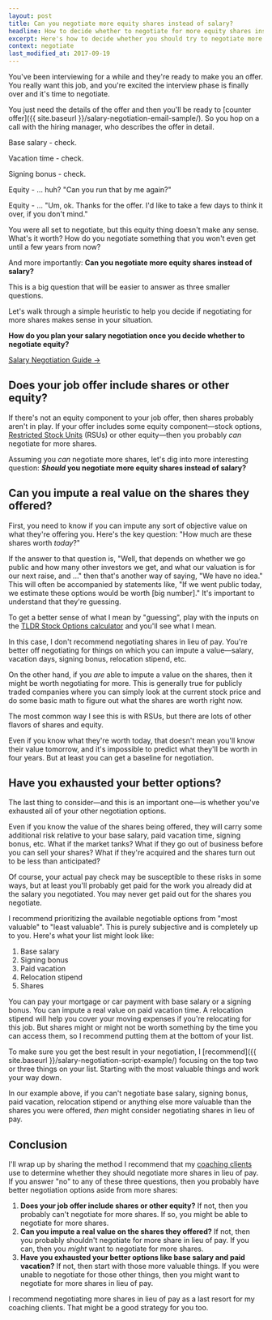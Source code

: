 ```yaml
---
layout: post
title: Can you negotiate more equity shares instead of salary?
headline: How to decide whether to negotiate for more equity shares instead of base salary
excerpt: Here's how to decide whether you should try to negotiate more equity shares instead of salary when negotiating a job offer.
context: negotiate
last_modified_at: 2017-09-19
--- 
```

You've been interviewing for a while and they're ready to make you an offer. You really want this job, and you're excited the interview phase is finally over and it's time to negotiate.

You just need the details of the offer and then you'll be ready to [counter offer]({{ site.baseurl }}/salary-negotiation-email-sample/). So you hop on a call with the hiring manager, who describes the offer in detail.

Base salary - check.

Vacation time - check.

Signing bonus - check.

Equity - ... huh? "Can you run that by me again?"

Equity - ... "Um, ok. Thanks for the offer. I'd like to take a few days to think it over, if you don't mind."

You were all set to negotiate, but this equity thing doesn't make any sense. What's it worth? How do you negotiate something that you won't even get until a few years from now?

And more importantly: **Can you negotiate more equity shares instead of salary?**

This is a big question that will be easier to answer as three smaller questions.

Let's walk through a simple heuristic to help you decide if negotiating for more shares makes sense in your situation.

<div class='guide-link'>
<p><strong>How do you plan your salary negotiation once you decide whether to negotiate equity?</strong></p>
<p><a href="/salary-negotiation-guide/">Salary Negotiation Guide →</a></p>
</div>

## Does your job offer include shares or other equity?

If there's not an equity component to your job offer, then shares probably aren't in play. If your offer includes some equity component—stock options, [Restricted Stock Units](http://www.investopedia.com/terms/r/restricted-stock-unit.asp) (RSUs) or other equity—then you probably *can* negotiate for more shares.

Assuming you *can* negotiate more shares, let's dig into more interesting question: ***Should* you negotiate more equity shares instead of salary?**

## Can you impute a real value on the shares they offered?

First, you need to know if you can impute any sort of objective value on what they're offering you. Here's the key question: "How much are these shares worth *today*?"

If the answer to that question is, "Well, that depends on whether we go public and how many other investors we get, and what our valuation is for our next raise, and ..." then that's another way of saying, "We have no idea." This will often be accompanied by statements like, "If we went public today, we estimate these options would be worth [big number]." It's important to understand that they're guessing.

To get a better sense of what I mean by "guessing", play with the inputs on the [TLDR Stock Options calculator](https://tldroptions.io) and you'll see what I mean.

In this case, I don't recommend negotiating shares in lieu of pay. You're better off negotiating for things on which you can impute a value—salary, vacation days, signing bonus, relocation stipend, etc.

On the other hand, if you *are* able to impute a value on the shares, then it might be worth negotiating for more. This is generally true for publicly traded companies where you can simply look at the current stock price and do some basic math to figure out what the shares are worth right now.

The most common way I see this is with RSUs, but there are lots of other flavors of shares and equity.

Even if you know what they're worth today, that doesn't mean you'll know their value tomorrow, and it's impossible to predict what they'll be worth in four years. But at least you can get a baseline for negotiation.

## Have you exhausted your better options?

The last thing to consider—and this is an important one—is whether you've exhausted all of your other negotiation options. 

Even if you know the value of the shares being offered, they will carry some additional risk relative to your base salary, paid vacation time, signing bonus, etc. What if the market tanks? What if they go out of business before you can sell your shares? What if they're acquired and the shares turn out to be less than anticipated?

Of course, your actual pay check may be susceptible to these risks in some ways, but at least you'll probably get paid for the work you already did at the salary you negotiated. You may never get paid out for the shares you negotiate.

I recommend prioritizing the available negotiable options from "most valuable" to "least valuable". This is purely subjective and is completely up to you. Here's what your list might look like:

1. Base salary
2. Signing bonus
3. Paid vacation
4. Relocation stipend
5. Shares

You can pay your mortgage or car payment with base salary or a signing bonus. You can impute a real value on paid vacation time. A relocation stipend will help you cover your moving expenses if you're relocating for this job. But shares might or might not be worth something by the time you can access them, so I recommend putting them at the bottom of your list.

To make sure you get the best result in your negotiation, I [recommend]({{ site.baseurl }}/salary-negotiation-script-example/) focusing on the top two or three things on your list. Starting with the most valuable things and work your way down. 

In our example above, if you can't negotiate base salary, signing bonus, paid vacation, relocation stipend or anything else more valuable than the shares you were offered, *then* might consider negotiating shares in lieu of pay.

## Conclusion

I'll wrap up by sharing the method I recommend that my [coaching clients](https://fearlesssalarynegotiation.com/coach/) use to determine whether they should negotiate more shares in lieu of pay. If you answer "no" to any of these three questions, then you probably have better negotiation options aside from more shares:

1. **Does your job offer include shares or other equity?** If not, then you probably can't negotiate for more shares. If so, you might be able to negotiate for more shares.
2. **Can you impute a real value on the shares they offered?** If not, then you probably shouldn't negotiate for more share in lieu of pay. If you can, then you *might* want to negotiate for more shares.
3. **Have you exhausted your better options like base salary and paid vacation?** If not, then start with those more valuable things. If you were unable to negotiate for those other things, then you might want to negotiate for more shares in lieu of pay.

I recommend negotiating more shares in lieu of pay as a last resort for my coaching clients. That might be a good strategy for you too.

<div class="inline-ad hidden"></div>